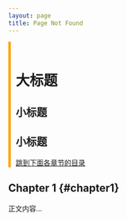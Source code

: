 ```yaml
---
layout: page
title: Page Not Found
---
```


<style>
    .sidebar {
        border-left: 5px solid orange;
        padding-left: 10px;
    }

    .sidebar a {
        display: block;
        margin-top: 10px;
    }
</style>

<div class="sidebar">
    <br>
    <h1>大标题</h1>
    <h2>小标题</h2>
    <h2>小标题</h2>
    <a href="#chapter1">跳到下面各章节的目录</a>
</div>

## Chapter 1 {#chapter1}
正文内容...
